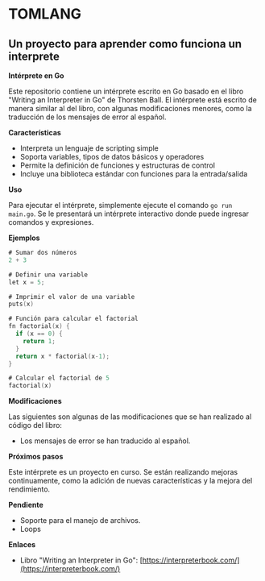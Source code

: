 # TOMLANG
## Un proyecto para aprender como funciona un interprete

**Intérprete en Go**

Este repositorio contiene un intérprete escrito en Go basado en el libro "Writing an Interpreter in Go" de Thorsten Ball. El intérprete está escrito de manera similar al del libro, con algunas modificaciones menores, como la traducción de los mensajes de error al español.

**Características**

* Interpreta un lenguaje de scripting simple
* Soporta variables, tipos de datos básicos y operadores
* Permite la definición de funciones y estructuras de control
* Incluye una biblioteca estándar con funciones para la entrada/salida

**Uso**

Para ejecutar el intérprete, simplemente ejecute el comando `go run main.go`. Se le presentará un intérprete interactivo donde puede ingresar comandos y expresiones.

**Ejemplos**

```go
# Sumar dos números
2 + 3

# Definir una variable
let x = 5;

# Imprimir el valor de una variable
puts(x)

# Función para calcular el factorial
fn factorial(x) {
  if (x == 0) {
    return 1;
  }
  return x * factorial(x-1);
}

# Calcular el factorial de 5
factorial(x)
```

**Modificaciones**

Las siguientes son algunas de las modificaciones que se han realizado al código del libro:

* Los mensajes de error se han traducido al español.

**Próximos pasos**

Este intérprete es un proyecto en curso. Se están realizando mejoras continuamente, como la adición de nuevas características y la mejora del rendimiento.

**Pendiente**

* Soporte para el manejo de archivos.
* Loops

**Enlaces**

* Libro "Writing an Interpreter in Go": [https://interpreterbook.com/](https://interpreterbook.com/)
